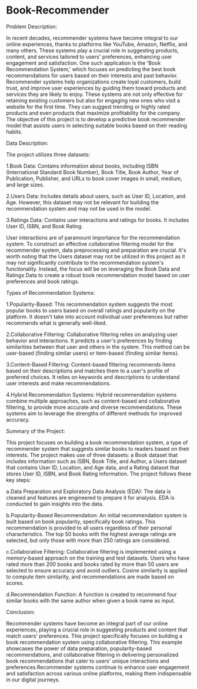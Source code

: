 # Book-Recommender

Problem Description:

In recent decades, recommender systems have become integral to our online experiences, thanks to platforms like YouTube, Amazon, Netflix, and many others. These systems play a crucial role in suggesting products, content, and services tailored to users' preferences, enhancing user engagement and satisfaction. One such application is the 'Book Recommendation System,' which focuses on predicting the best book recommendations for users based on their interests and past behavior. Recommender systems help organizations create loyal customers, build trust, and improve user experiences by guiding them toward products and services they are likely to enjoy. These systems are not only effective for retaining existing customers but also for engaging new ones who visit a website for the first time. They can suggest trending or highly rated products and even products that maximize profitability for the company. The objective of this project is to develop a predictive book recommender model that assists users in selecting suitable books based on their reading habits.

Data Description:

The project utilizes three datasets:

1.Book Data:
    Contains information about books, including ISBN (International Standard Book Number), Book Title, Book Author, Year of Publication, Publisher, and URLs to book cover images in small, medium, and large sizes.

2.Users Data:
    Includes details about users, such as User ID, Location, and Age. However, this dataset may not be relevant for building the recommendation system and may not be used in the model.

3.Ratings Data:
    Contains user interactions and ratings for books. It includes User ID, ISBN, and Book Rating.

User interactions are of paramount importance for the recommendation system. To construct an effective collaborative filtering model for the recommender system, data preprocessing and preparation are crucial. It's worth noting that the Users dataset may not be utilized in this project as it may not significantly contribute to the recommendation system's functionality. Instead, the focus will be on leveraging the Book Data and Ratings Data to create a robust book recommendation model based on user preferences and book ratings.





Types of Recommendation Systems:

1.Popularity-Based:
    This recommendation system suggests the most popular books to users based on overall ratings and popularity on the platform. It doesn't take into account individual user preferences but rather recommends what is generally well-liked.

2.Collaborative Filtering:
    Collaborative filtering relies on analyzing user behavior and interactions. It predicts a user's preferences by finding similarities between that user and others in the system. This method can be user-based (finding similar users) or item-based (finding similar items).

3.Content-Based Filtering:
    Content-based filtering recommends items based on their descriptions and matches them to a user's profile of preferred choices. It relies on keywords and descriptions to understand user interests and make recommendations.

4.Hybrid Recommendation Systems:
    Hybrid recommendation systems combine multiple approaches, such as content-based and collaborative filtering, to provide more accurate and diverse recommendations. These systems aim to leverage the strengths of different methods for improved accuracy.

Summary of the Project:

This project focuses on building a book recommendation system, a type of recommender system that suggests similar books to readers based on their interests. The project makes use of three datasets: a Book dataset that includes information such as ISBN, Book Title, and Author, a Users dataset that contains User ID, Location, and Age data, and a Rating dataset that stores User ID, ISBN, and Book Rating information.
The project follows these key steps:

  a.Data Preparation and Exploratory Data Analysis (EDA): The data is cleaned and features are engineered to prepare it for analysis. EDA is conducted to gain insights into the data.

  b.Popularity-Based Recommendation: An initial recommendation system is built based on book popularity, specifically book ratings. This recommendation is provided to all users regardless of their personal characteristics.
  The top 50 books with the highest average ratings are selected, but only those with more than 250 ratings are considered.

  c.Collaborative Filtering: Collaborative filtering is implemented using a memory-based approach on the training and test datasets. Users who have rated more than 200 books and books rated by more than 50 users are selected to ensure accuracy and avoid outliers. Cosine similarity is applied to compute item similarity, and recommendations are made based on scores.

  d.Recommendation Function: A function is created to recommend four similar books with the same author when given a book name as input.

Conclusion:

Recommender systems have become an integral part of our online experiences, playing a crucial role in suggesting products and content that match users' preferences. This project specifically focuses on building a book recommendation system using collaborative filtering. This example showcases the power of data preparation, popularity-based recommendations, and collaborative filtering in delivering personalized book recommendations that cater to users' unique interactions and preferences.Recommender systems continue to enhance user engagement and satisfaction across various online platforms, making them indispensable in our digital journeys.
